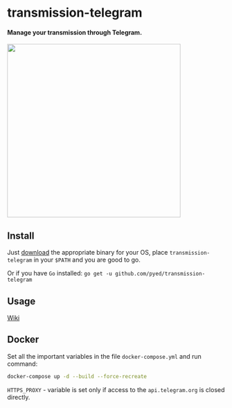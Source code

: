 # transmission-telegram

#### Manage your transmission through Telegram.

<img src="https://raw.github.com/pyed/transmission-telegram/master/demo.gif" width="400" />

## Install

Just [download](https://github.com/pyed/transmission-telegram/releases) the appropriate binary for your OS, place `transmission-telegram` in your `$PATH` and you are good to go.

Or if you have `Go` installed: `go get -u github.com/pyed/transmission-telegram`

## Usage

[Wiki](https://github.com/pyed/transmission-telegram/wiki)

## Docker

Set all the important variables in the file ``docker-compose.yml`` and run command:
```bash
docker-compose up -d --build --force-recreate
```
`HTTPS_PROXY` - variable is set only if access to the ``api.telegram.org`` is closed directly.